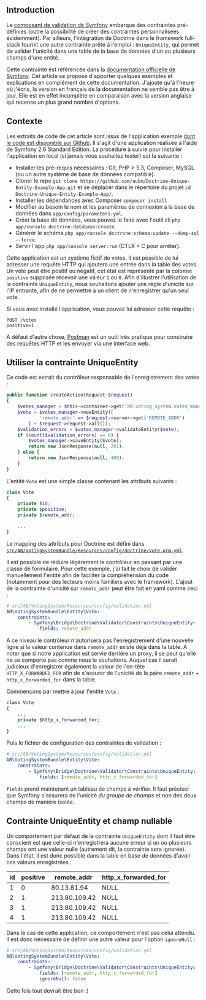 ## Introduction

Le <a href="http://symfony.com/doc/current/book/validation.html" target="_blank">composant de validation de Symfony</a> embarque des contraintes pré-définies (outre la possibilité de créer des contraintes personnalisées évidemment). Par ailleurs, l'intégration de Doctrine dans le framework full-stack fournit une autre contrainte prête à l'emploi : `UniqueEntity`, qui permet de valider l'unicité dans une table de la base de données d'un ou plusieurs champs d'une entité.

Cette contrainte est référencée dans la <a href="http://symfony.com/doc/current/reference/constraints/UniqueEntity.html" target="_blank">documentation officielle de Symfony</a>. Cet article se propose d'apporter quelques exemples et explications en complément de cette documentation. J'ajoute qu'à l'heure où j'écris, la version en français de la documentation ne semble pas être à jour. Elle est en effet incomplète en comparaison avec la version anglaise qui recense un plus grand nombre d'options.

## Contexte

Les extraits de code de cet article sont issus de l'application exemple <a href="https://github.com/aubm/Doctrine-Unique-Entity-Example-App" target="_blank">dont le code est disponible sur Github</a>. Il s'agit d'une application réalisée à l'aide de Symfony 2.6 Standard Edition. La procédure à suivre pour installer l'application en local (si jamais vous souhaitez tester) est la suivante :

- Installer les pré-requis nécessaires : Git, PHP > 5.3, Composer, MySQL (ou un autre système de base de données compatible).
- Cloner le repo `git clone https://github.com/aubm/Doctrine-Unique-Entity-Example-App.git` et se déplacer dans le répertoire du projet `cd Doctrine-Unique-Entity-Example-App/`.
- Installer les dépendances avec Composer `composer install`
- Modifier au besoin le nom et les paramètres de connexion à la base de données dans `app/config/parameters.yml`.
- Créer la base de données, vous pouvez le faire avec l'outil cli `php app/console doctrine:database:create`.
- Générer le schéma `php app/console doctrine:schema:update --dump-sql --force`.
- Servir l'app `php app/console server:run` (CTLR + C pour arrêter).

Cette application est un système fictif de votes. Il est possible de lui adresser une requête HTTP qui ajoutera une entrée dans la table des votes. Un vote peut être positif ou négatif, cet état est représenté par la colonne `positive` supposée recevoir une valeur `1` ou `0`. Afin d'illustrer l'utilisation de la contrainte `UniqueEntity`, nous souhaitons ajouter une règle d'unicité sur l'IP entrante, afin de ne permettre à un client de n'enregistrer qu'un seul vote.

Si vous avez installé l'application, vous pouvez lui adresser cette requête :

```
POST /votes
positive=1
```

A défaut d'autre chose, <a href="https://chrome.google.com/webstore/detail/postman-rest-client/fdmmgilgnpjigdojojpjoooidkmcomcm" target="_blank">Postman</a> est un outil très pratique pour construire des requêtes HTTP et les envoyer via une interface web.

## Utiliser la contrainte UniqueEntity

Ce code est extrait du contrôleur responsable de l'enregistrement des votes :

```php
public function createAction(Request $request)
{
    $votes_manager = $this->container->get('ab.voting_system.votes_manager');
    $vote = $votes_manager->newEntity([
            'remote_addr' => $request->server->get('REMOTE_ADDR')
        ] + $request->request->all());
    $validation_errors = $votes_manager->validateEntity($vote);
    if (count($validation_errors) == 0) {
        $votes_manager->saveEntity($vote);
        return new JsonResponse(null, 201);
    } else {
        return new JsonResponse(null, 400);
    }
}
```

L'entité `Vote` est une simple classe contenant les attributs suivants :

```php
class Vote
{
    private $id;
    private $positive;
    private $remote_addr;

    ...
}
```

Le mapping des attributs pour Doctrine est défini dans <a href="https://github.com/aubm/Doctrine-Unique-Entity-Example-App/blob/master/src/AB/VotingSystemBundle/Resources/config/doctrine/Vote.orm.yml" target="_blank">`src/AB/VotingSystemBundle/Resources/config/doctrine/Vote.orm.yml`</a>.

Il est possible de réduire légèrement le contrôleur en passant par une classe de formulaire. Pour cette exemple, j'ai fait le choix de valider manuellement l'entité afin de faciliter la compréhension du code (notamment pour des lecteurs moins familiers avec le framework).
L'ajout de la contrainte d'unicité sur `remote_addr` peut être fait en yaml comme ceci :

```yaml
# src/AB/VotingSystem/Resources/config/validation.yml
AB\VotingSystemBundle\Entity\Vote:
    constraints:
        - Symfony\Bridge\Doctrine\Validator\Constraints\UniqueEntity:
            fields: remote_addr
```

A ce niveau le contrôleur n'autorisera pas l'enregistrement d'une nouvelle ligne si la valeur contenue dans `remote_addr` existe déjà dans la table. A noter que si notre application est servie derrière un proxy, il se peut qu'elle ne se comporte pas comme nous le souhaitons. Auquel cas il serait judicieux d'enregistrer également la valeur de l'en-tête `HTTP_X_FORWARDED_FOR` afin de s'assurer de l'unicité de la paire `remote_addr` + `http_x_forwarded_for` dans la table.

Commençons par mettre à jour l'entité `Vote` :

```php
class Vote
{
    ...
    private $http_x_forwarded_for;
    ...
}
```

Puis le fichier de configuration des contraintes de validation :

```yaml
# src/AB/VotingSystem/Resources/config/validation.yml
AB\VotingSystemBundle\Entity\Vote:
    constraints:
        - Symfony\Bridge\Doctrine\Validator\Constraints\UniqueEntity:
            fields: [remote_addr, http_x_forwarded_for]
```

`fields` prend maintenant un tableau de champs à vérifier. Il faut préciser que Symfony s'assurera de l'unicité *du groupe de champs* et non des deux champs de manière isolée.

## Contrainte UniqueEntity et champ nullable

Un comportement par défaut de la contrainte `UniqueEntity` dont il faut être conscient est que celle-ci n'enregistrera aucune erreur si un ou plusieurs champs ont une valeur nulle (autrement dit, la contrainte sera ignorée). Dans l'état, il est donc possible dans la table en base de données d'avoir ces valeurs enregistrées :

<table class="table table-condensed">
<thead>
    <tr>
        <th>id</th>
        <th>positive</th>
        <th>remote_addr</th>
        <th>http_x_forwarded_for</th>
    </tr>
</thead>
<tbody>
    <tr>
        <td>1</td>
        <td>0</td>
        <td>80.13.81.94</td>
        <td>NULL</td>
    </tr>
    <tr>
        <td>2</td>
        <td>1</td>
        <td class="text-danger">213.80.109.42</td>
        <td>NULL</td>
    </tr>
    <tr>
        <td>3</td>
        <td>1</td>
        <td class="text-danger">213.80.109.42</td>
        <td>NULL</td>
    </tr>
    <tr>
        <td>4</td>
        <td>1</td>
        <td class="text-danger">213.80.109.42</td>
        <td>NULL</td>
    </tr>
</tbody>
</table>

Dans le cas de cette application, ce comportement n'est pas celui attendu. Il est donc nécessaire de définir une autre valeur pour l'option `ignoreNull` :

```yaml
# src/AB/VotingSystem/Resources/config/validation.yml
AB\VotingSystemBundle\Entity\Vote:
    constraints:
        - Symfony\Bridge\Doctrine\Validator\Constraints\UniqueEntity:
            fields: [remote_addr, http_x_forwarded_for]
            ignoreNull: false
```

Cette fois tout devrait être bon :)
